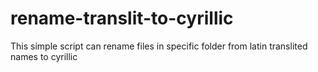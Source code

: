 # rename-translit-to-cyrillic
This simple script can rename files in specific folder from latin translited names to cyrillic
